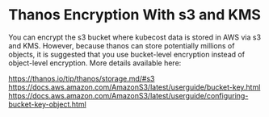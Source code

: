 # Thanos Encryption With s3 and KMS

You can encrypt the s3 bucket where kubecost data is stored in AWS via s3 and KMS. However, because thanos can store potentially millions of objects, it is suggested that you use bucket-level encryption instead of object-level encryption. More details available here:

https://thanos.io/tip/thanos/storage.md/#s3
https://docs.aws.amazon.com/AmazonS3/latest/userguide/bucket-key.html
https://docs.aws.amazon.com/AmazonS3/latest/userguide/configuring-bucket-key-object.html
